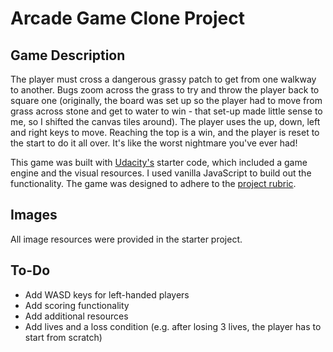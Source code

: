 # Arcade Game Clone Project

## Game Description

The player must cross a dangerous grassy patch to get from one walkway to another. Bugs zoom across the grass to try and throw the player back to square one (originally, the board was set up so the player had to move from grass across stone and get to water to win - that set-up made little sense to me, so I shifted the canvas tiles around). The player uses the up, down, left and right keys to move. Reaching the top is a win, and the player is reset to the start to do it all over. It's like the worst nightmare you've ever had!

This game was built with [Udacity's](https://github.com/udacity/frontend-nanodegree-arcade-game) starter code, which included a game engine and the visual resources. I used vanilla JavaScript to build out the functionality. The game was designed to adhere to the [project rubric](https://review.udacity.com/#!/rubrics/15/view).

## Images

All image resources were provided in the starter project.

## To-Do

* Add WASD keys for left-handed players
* Add scoring functionality
* Add additional resources
* Add lives and a loss condition (e.g. after losing 3 lives, the player has to start from scratch)
